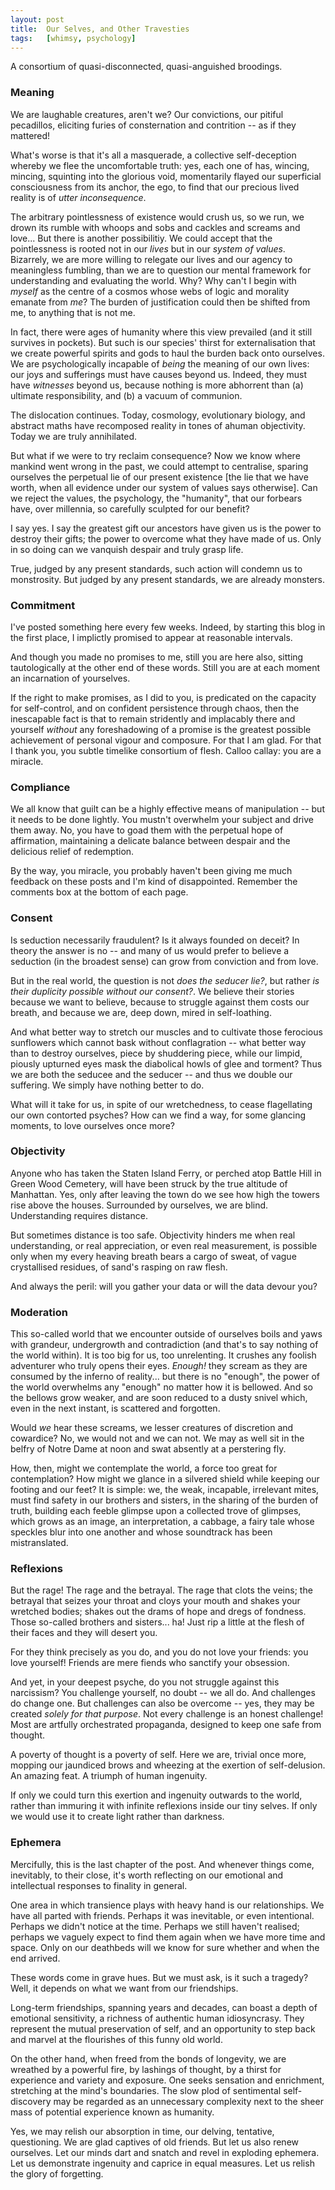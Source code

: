 ```yaml
---
layout:	post
title:	Our Selves, and Other Travesties
tags:	[whimsy, psychology]
---
```


A consortium of quasi-disconnected, quasi-anguished broodings.

### Meaning

We are laughable creatures, aren't we? Our convictions, our pitiful pecadillos, eliciting furies of consternation and contrition -- as if they mattered!

What's worse is that it's all a masquerade, a collective self-deception whereby we flee the uncomfortable truth: yes, each one of has, wincing, mincing, squinting into the glorious void, momentarily flayed our superficial consciousness from its anchor, the ego, to find that our precious lived reality is of *utter inconsequence*.

The arbitrary pointlessness of existence would crush us, so we run, we drown its rumble with whoops and sobs and cackles and screams and love... But there is another possibilitiy. We could accept that the pointlessness is rooted not in our *lives* but in our *system of values*. Bizarrely, we are more willing to relegate our lives and our agency to meaningless fumbling, than we are to question our mental framework for understanding and evaluating the world. Why? Why can't I begin with *myself* as the centre of a cosmos whose webs of logic and morality emanate from *me*? The burden of justification could then be shifted from me, to anything that is not me.

In fact, there were ages of humanity where this view prevailed (and it still survives in pockets). But such is our species' thirst for externalisation that we create powerful spirits and gods to haul the burden back onto ourselves. We are psychologically incapable of *being* the meaning of our own lives: our joys and sufferings must have causes beyond us. Indeed, they must have *witnesses* beyond us, because nothing is more abhorrent than (a) ultimate responsibility, and (b) a vacuum of communion.

The dislocation continues. Today, cosmology, evolutionary biology, and abstract maths have recomposed reality in tones of ahuman objectivity. Today we are truly annihilated.

But what if we were to try reclaim consequence? Now we know where mankind went wrong in the past, we could attempt to centralise, sparing ourselves the perpetual lie of our present existence [the lie that we have worth, when all evidence under our system of values says otherwise]. Can we reject the values, the psychology, the "humanity", that our forbears have, over millennia, so carefully sculpted for our benefit?

I say yes. I say the greatest gift our ancestors have given us is the power to destroy their gifts; the power to overcome what they have made of us. Only in so doing can we vanquish despair and truly grasp life.

True, judged by any present standards, such action will condemn us to monstrosity. But judged by any present standards, we are already monsters.


### Commitment

I've posted something here every few weeks. Indeed, by starting this blog in the first place, I implictly promised to appear at reasonable intervals.

And though you made no promises to me, still you are here also, sitting tautologically at the other end of these words. Still you are at each moment an incarnation of yourselves.

If the right to make promises, as I did to you, is predicated on the capacity for self-control, and on confident persistence through chaos, then the inescapable fact is that to remain stridently and implacably there and yourself *without* any foreshadowing of a promise is the greatest possible achievement of personal vigour and composure. For that I am glad. For that I thank you, you subtle timelike consortium of flesh. Calloo callay: you are a miracle.


### Compliance

We all know that guilt can be a highly effective means of manipulation -- but it needs to be done lightly. You mustn't overwhelm your subject and drive them away. No, you have to goad them with the perpetual hope of affirmation, maintaining a delicate balance between despair and the delicious relief of redemption.

By the way, you miracle, you probably haven't been giving me much feedback on these posts and I'm kind of disappointed. Remember the comments box at the bottom of each page.


### Consent

Is seduction necessarily fraudulent? Is it always founded on deceit? In theory the answer is no -- and many of us would prefer to believe a seduction (in the broadest sense) can grow from conviction and from love.

But in the real world, the question is not *does the seducer lie?*, but rather *is their duplicity possible without our consent?*. We believe their stories because we want to believe, because to struggle against them costs our breath, and because we are, deep down, mired in self-loathing.

And what better way to stretch our muscles and to cultivate those ferocious sunflowers which cannot bask without conflagration -- what better way than to destroy ourselves, piece by shuddering piece, while our limpid, piously upturned eyes mask the diabolical howls of glee and torment? Thus we are both the seducee and the seducer -- and thus we double our suffering. We simply have nothing better to do.

What will it take for us, in spite of our wretchedness, to cease flagellating our own contorted psyches? How can we find a way, for some glancing moments, to love ourselves once more?


### Objectivity

Anyone who has taken the Staten Island Ferry, or perched atop Battle Hill in Green Wood Cemetery, will have been struck by the true altitude of Manhattan. Yes, only after leaving the town do we see how high the towers rise above the houses. Surrounded by ourselves, we are blind. Understanding requires distance.

But sometimes distance is too safe. Objectivity hinders me when real understanding, or real appreciation, or even real measurement, is possible only when my every heaving breath bears a cargo of sweat, of vague crystallised residues, of sand's rasping on raw flesh.

And always the peril: will you gather your data or will the data devour you?


### Moderation

This so-called world that we encounter outside of ourselves boils and yaws with grandeur, undergrowth and contradiction (and that's to say nothing of the world within). It is too big for us, too unrelenting. It crushes any foolish adventurer who truly opens their eyes. *Enough!* they scream as they are consumed by the inferno of reality... but there is no "enough", the power of the world overwhelms any "enough" no matter how it is bellowed. And so the bellows grow weaker, and are soon reduced to a dusty snivel which, even in the next instant, is scattered and forgotten.

Would *we* hear these screams, we lesser creatures of discretion and cowardice? No, we would not and we can not. We may as well sit in the belfry of Notre Dame at noon and swat absently at a perstering fly.

How, then, might we contemplate the world, a force too great for contemplation? How might we glance in a silvered shield while keeping our footing and our feet? It is simple: we, the weak, incapable, irrelevant mites, must find safety in our brothers and sisters, in the sharing of the burden of truth, building each feeble glimpse upon a collected trove of glimpses, which grows as an image, an interpretation, a cabbage, a fairy tale whose speckles blur into one another and whose soundtrack has been mistranslated.


### Reflexions

But the rage! The rage and the betrayal. The rage that clots the veins; the betrayal that seizes your throat and cloys your mouth and shakes your wretched bodies; shakes out the drams of hope and dregs of fondness. Those so-called brothers and sisters... ha! Just rip a little at the flesh of their faces and they will desert you.

For they think precisely as you do, and you do not love your friends: you love yourself! Friends are mere fiends who sanctify your obsession.

And yet, in your deepest psyche, do you not struggle against this narcissism? You challenge yourself, no doubt -- we all do. And challenges do change one. But challenges can also be overcome -- yes, they may be created *solely for that purpose*. Not every challenge is an honest challenge! Most are artfully orchestrated propaganda, designed to keep one safe from thought.

A poverty of thought is a poverty of self. Here we are, trivial once more, mopping our jaundiced brows and wheezing at the exertion of self-delusion. An amazing feat. A triumph of human ingenuity.

If only we could turn this exertion and ingenuity outwards to the world, rather than immuring it with infinite reflexions inside our tiny selves. If only we would use it to create light rather than darkness.


### Ephemera

Mercifully, this is the last chapter of the post. And whenever things come, inevitably, to their close, it's worth reflecting on our emotional and intellectual responses to finality in general.

One area in which transience plays with heavy hand is our relationships. We have all parted with friends. Perhaps it was inevitable, or even intentional. Perhaps we didn't notice at the time. Perhaps we still haven't realised; perhaps we vaguely expect to find them again when we have more time and space. Only on our deathbeds will we know for sure whether and when the end arrived.

These words come in grave hues. But we must ask, is it such a tragedy? Well, it depends on what we want from our friendships.

Long-term friendships, spanning years and decades, can boast a depth of emotional sensitivity, a richness of authentic human idiosyncrasy. They represent the mutual preservation of self, and an opportunity to step back and marvel at the flourishes of this funny old world.

On the other hand, when freed from the bonds of longevity, we are wreathed by a powerful fire, by lashings of thought, by a thirst for experience and variety and exposure. One seeks sensation and enrichment, stretching at the mind's boundaries. The slow plod of sentimental self-discovery may be regarded as an unnecessary complexity next to the sheer mass of potential experience known as humanity.

Yes, we may relish our absorption in time, our delving, tentative, questioning. We are glad captives of old friends. But let us also renew ourselves. Let our minds dart and snatch and revel in exploding ephemera. Let us demonstrate ingenuity and caprice in equal measures. Let us relish the glory of forgetting.

<br>
<br>
<br>
